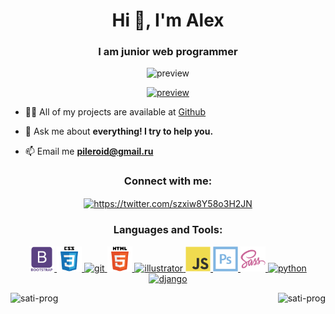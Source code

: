 <h1 align="center">Hi 👋, I'm Alex</h1>
<h3 align="center">I am junior web programmer</h3>

<p align="center"> <img src="https://komarev.com/ghpvc/?username=preview&label=Profile%20views&color=0e75b6&style=flat" alt="preview" /> </p>

<p align="center"> <a href="https://github.com/ryo-ma/github-profile-trophy"><img src="https://github-profile-trophy.vercel.app/?username=preview" alt="preview" /></a> </p>

- 👨‍💻 All of my projects are available at [Github](Github)

- 💬 Ask me about **everything! I try to help you.**

- 📫 Email me  **pileroid@gmail.ru**    

<h3 align="center">Connect with me:</h3>
<p align="center">
<a href="https://twitter.com/szxiw8Y58o3H2JN" target="blank"><img align="center" src="https://raw.githubusercontent.com/rahuldkjain/github-profile-readme-generator/master/src/images/icons/Social/twitter.svg" alt="https://twitter.com/szxiw8Y58o3H2JN" height="30" width="40" /></a>
</p>

<h3 align="center">Languages and Tools:</h3>
<p align="center"> <a href="https://getbootstrap.com" target="_blank"> <img src="https://raw.githubusercontent.com/devicons/devicon/master/icons/bootstrap/bootstrap-plain-wordmark.svg" alt="bootstrap" width="40" height="40"/> </a> 
<a href="https://www.w3schools.com/css/" target="_blank"> <img src="https://raw.githubusercontent.com/devicons/devicon/master/icons/css3/css3-original-wordmark.svg" alt="css3" width="40" height="40"/> </a> 
<a href="https://git-scm.com/" target="_blank"> <img src="https://www.vectorlogo.zone/logos/git-scm/git-scm-icon.svg" alt="git" width="40" height="40"/> </a> <a href="https://www.w3.org/html/" target="_blank"> <img src="https://raw.githubusercontent.com/devicons/devicon/master/icons/html5/html5-original-wordmark.svg" alt="html5" width="40" height="40"/> </a> <a href="https://www.adobe.com/in/products/illustrator.html" target="_blank"> <img src="https://www.vectorlogo.zone/logos/adobe_illustrator/adobe_illustrator-icon.svg" alt="illustrator" width="40" height="40"/> </a> <a href="https://developer.mozilla.org/en-US/docs/Web/JavaScript" target="_blank"> <img src="https://raw.githubusercontent.com/devicons/devicon/master/icons/javascript/javascript-original.svg" alt="javascript" width="40" height="40"/> </a> <a href="https://www.photoshop.com/en" target="_blank"> <img src="https://raw.githubusercontent.com/devicons/devicon/master/icons/photoshop/photoshop-line.svg" alt="photoshop" width="40" height="40"/> </a> <a href="https://sass-lang.com" target="_blank"> <img src="https://raw.githubusercontent.com/devicons/devicon/master/icons/sass/sass-original.svg" alt="sass" width="40" height="40"/> </a>
<a href="https://python.com" target="_blank"> <img src="https://raw.githubusercontent.com/devicons/devicon/master/icons/sass/python-original.svg" alt="python" width="40" height="40"/> </a> 
<a href="https://django.com" target="_blank"> <img src="https://raw.githubusercontent.com/devicons/devicon/master/icons/sass/django-original.svg" alt="django" width="40" height="40"/> </a>
</p>

<p><img align="left" src="https://github-readme-stats.vercel.app/api/top-langs?username=sati-prog&show_icons=true&locale=en" alt="sati-prog" /></p>

<p>&nbsp;<img align="right" src="https://github-readme-stats.vercel.app/api?username=sati-prog&show_icons=true&locale=en" alt="sati-prog" /></p>

